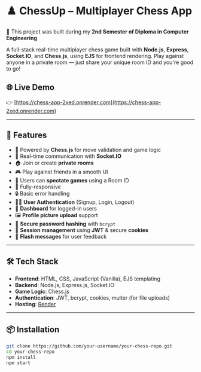 # ♟️ ChessUp – Multiplayer Chess App

🚧 This project was built during my **2nd Semester of Diploma in Computer Engineering**

A full-stack real-time multiplayer chess game built with **Node.js**, **Express**, **Socket.IO**, and **Chess.js**, using **EJS** for frontend rendering. Play against anyone in a private room — just share your unique room ID and you're good to go!

## 🌐 Live Demo
👉 [https://chess-app-2xed.onrender.com](https://chess-app-2xed.onrender.com)

---

## 🚀 Features

- 🧠 Powered by **Chess.js** for move validation and game logic  
- 🔌 Real-time communication with **Socket.IO**  
- 🏠 Join or create **private rooms**  
- 🎮 Play against friends in a smooth UI  
- 👀 Users can **spectate games** using a Room ID  
- 📱 Fully-responsive
- 🔒 Basic error handling  
- 🧑‍💻 **User Authentication** (Signup, Login, Logout)  
- 🧾 **Dashboard** for logged-in users  
- 🖼️ **Profile picture upload** support  
- 🔐 **Secure password hashing** with `bcrypt`  
- 🍪 **Session management** using **JWT** & secure **cookies**  
- 💬 **Flash messages** for user feedback  

---

## 🛠️ Tech Stack

- **Frontend**: HTML, CSS, JavaScript (Vanilla), EJS templating  
- **Backend**: Node.js, Express.js, Socket.IO  
- **Game Logic**: Chess.js  
- **Authentication**: JWT, bcrypt, cookies, multer (for file uploads)  
- **Hosting**: [Render](https://render.com)

---

## 📦 Installation

```bash
git clone https://github.com/your-username/your-chess-repo.git
cd your-chess-repo
npm install
npm start
